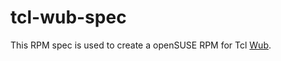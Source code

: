 # tcl-wub-spec

This RPM spec is used to create a openSUSE RPM for Tcl [Wub](https://github.com/tcler/wub).


